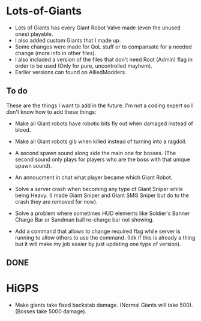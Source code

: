 # Lots-of-Giants
- Lots of Giants has every Giant Robot Valve made (even the unused ones) playable. 
- I also added custom Giants that I made up. 
- Some changes were made for QoL stuff or to compansate for a needed change (more info in other files). 
- I also included a version of the files that don't need Root (Admin) flag in order to be used (Only for pure, uncontrolled mayhem). 
- Earlier versions can found on AlliedModders.

## To do

These are the things I want to add in the future. I'm not a coding expert so I don't know how to add these things:

- Make all Giant robots have robotic bits fly out when damaged instead of blood.

- Make all Giant robots gib when killed instead of turning into a ragdoll.

- A second spawn sound along side the main one for bosses. 
(The second sound only plays for players who are the boss with that unique spawn sound).

- An annoucment in chat what player became which Giant Robot.

- Solve a server crash when becoming any type of Giant Sniper while being Heavy. (I made Giant Sniper and Giant SMG Sniper but do to the crash they are removed for now).

- Solve a problem where sometimes HUD elements like Soldier's Banner Charge Bar or Sandman ball re-charge bar not showing.

- Add a command that allows to change required flag while server is running to allow others to use the command.
(Idk if this is already a thing but it will make my job easier by just updating one type of version).

## DONE 

# HiGPS
- Make giants take fixed backstab damage. 
(Normal Giants will take 500). 
(Bosses take 5000 damage).
